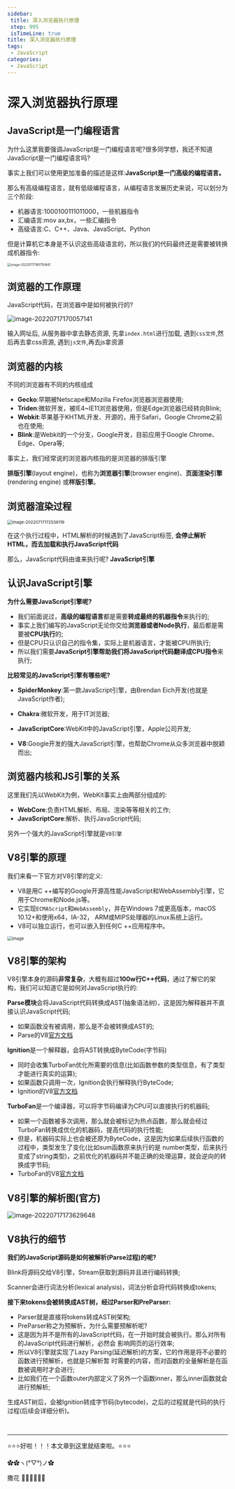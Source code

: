 ```yaml
---
sidebar:
 title: 深入浏览器执行原理
 step: 995
 isTimeLine: true
title: 深入浏览器执行原理
tags:
 - JavaScript
categories:
 - JavaScript
---
```


# 深入浏览器执行原理

## **JavaScript是一门编程语言**

为什么这里我要强调JavaScript是一门编程语言呢?很多同学想，我还不知道JavaScript是一门编程语言吗? 

事实上我们可以使用更加准备的描述是这样:**JavaScript是一门高级的编程语言。**

那么有高级编程语言，就有低级编程语言，从编程语言发展历史来说，可以划分为三个阶段:

- 机器语言:1000100111011000，一些机器指令
- 汇编语言:mov ax,bx，一些汇编指令
- 高级语言:C、C++、Java、JavaScript、Python

但是计算机它本身是不认识这些高级语言的，所以我们的代码最终还是需要被转换成机器指令:

<img src="./assets/image-20220717165750641.png" alt="image-20220717165750641" style="zoom:50%;" />

## **浏览器的工作原理**

JavaScript代码，在浏览器中是如何被执行的?

<img src="./assets/image-20220717170057141.png" alt="image-20220717170057141"  />

输入网址后, 从服务器中拿去静态资源, 先拿`index.html`进行加载, 遇到`css文件`,然后再去拿css资源, 遇到`js文件`,再去js拿资源

## **浏览器的内核**

不同的浏览器有不同的内核组成

- **Gecko**:早期被Netscape和Mozilla Firefox浏览器浏览器使用;
- **Triden**:微软开发，被IE4~IE11浏览器使用，但是Edge浏览器已经转向Blink; 
- **Webkit**:苹果基于KHTML开发、开源的，用于Safari，Google Chrome之前也在使用; 
- **Blink**:是Webkit的一个分支，Google开发，目前应用于Google Chrome、Edge、Opera等; 

事实上，我们经常说的浏览器内核指的是浏览器的排版引擎

**排版引擎**(layout engine)，也称为**浏览器引擎**(browser engine)、**页面渲染引擎**(rendering engine) 或**样版引擎**。

## **浏览器渲染过程**

<img src="./assets/image-20220717172536119.png" alt="image-20220717172536119" style="zoom:67%;" />

在这个执行过程中，HTML解析的时候遇到了JavaScript标签, **会停止解析HTML，而去加载和执行JavaScript代码**

那么，JavaScript代码由谁来执行呢?  **JavaScript引擎**

## **认识JavaScript引擎**

**为什么需要JavaScript引擎呢?**

- 我们前面说过，**高级的编程语言**都是需要**转成最终的机器指令**来执行的;
- 事实上我们编写的JavaScript无论你交给**浏览器或者Node执行**，最后都是需要被**CPU执行**的; 
- 但是CPU只认识自己的指令集，实际上是机器语言，才能被CPU所执行;
- 所以我们需要**JavaScript引擎帮助我们将JavaScript代码翻译成CPU指令**来执行;

**比较常见的JavaScript引擎有哪些呢?**

- **SpiderMonkey**:第一款JavaScript引擎，由Brendan Eich开发(也就是JavaScript作者); 

- **Chakra**:微软开发，用于IT浏览器;

- **JavaScriptCore**:WebKit中的JavaScript引擎，Apple公司开发;

- **V8**:Google开发的强大JavaScript引擎，也帮助Chrome从众多浏览器中脱颖而出;

## **浏览器内核和JS引擎的关系**

这里我们先以WebKit为例，WebKit事实上由两部分组成的:

- **WebCore**:负责HTML解析、布局、渲染等等相关的工作; 
- **JavaScriptCore**:解析、执行JavaScript代码;

另外一个强大的JavaScript引擎就是`V8引擎`

## **V8引擎的原理**

我们来看一下官方对V8引擎的定义:

- V8是用C ++编写的Google开源高性能JavaScript和WebAssembly引擎，它用于Chrome和Node.js等。
- 它实现`ECMAScript`和`WebAssembly`，并在Windows 7或更高版本，macOS 10.12+和使用x64，IA-32， ARM或MIPS处理器的Linux系统上运行。
- V8可以独立运行，也可以嵌入到任何C ++应用程序中。

<img src="./assets/image-20220717173311658.png" alt="image" style="zoom:67%;" />

## **V8引擎的架构**

V8引擎本身的源码**非常复杂**，大概有超过**100w行C++代码**，通过了解它的架构，我们可以知道它是如何对JavaScript执行的:

**Parse模块**会将JavaScript代码转换成AST(抽象语法树)，这是因为解释器并不直接认识JavaScript代码; 

- 如果函数没有被调用，那么是不会被转换成AST的;
-  Parse的V8[官方文档](https://v8.dev/blog/scanner)

**Ignition**是一个解释器，会将AST转换成ByteCode(字节码)

- 同时会收集TurboFan优化所需要的信息(比如函数参数的类型信息，有了类型才能进行真实的运算); 
- 如果函数只调用一次，Ignition会执行解释执行ByteCode;
-  Ignition的V8[官方文档](https://v8.dev/blog/ignition-interpreter)

**TurboFan**是一个编译器，可以将字节码编译为CPU可以直接执行的机器码;

- 如果一个函数被多次调用，那么就会被标记为热点函数，那么就会经过TurboFan转换成优化的机器码，提高代码的执行性能;
- 但是，机器码实际上也会被还原为ByteCode，这是因为如果后续执行函数的过程中，类型发生了变化(比如sum函数原来执行的是 number类型，后来执行变成了string类型)，之前优化的机器码并不能正确的处理运算，就会逆向的转换成字节码;
- TurboFan的V8[官方文档](https://v8.dev/blog/turbofan-jit)

## **V8引擎的解析图(官方)**

![image-20220717173629648](./assets/image-20220717173629648.png)

## **V8执行的细节**

**我们的JavaScript源码是如何被解析(Parse过程)的呢?**

Blink将源码交给V8引擎，Stream获取到源码并且进行编码转换;

Scanner会进行词法分析(lexical analysis)，词法分析会将代码转换成tokens;

**接下来tokens会被转换成AST树，经过Parser和PreParser:**

- Parser就是直接将tokens转成AST树架构;
-  PreParser称之为预解析，为什么需要预解析呢?
  - 这是因为并不是所有的JavaScript代码，在一开始时就会被执行。那么对所有的JavaScript代码进行解析，必然会 影响网页的运行效率;
  - 所以V8引擎就实现了Lazy Parsing(延迟解析)的方案，它的作用是将不必要的函数进行预解析，也就是只解析暂 时需要的内容，而对函数的全量解析是在函数被调用时才会进行;
  - 比如我们在一个函数outer内部定义了另外一个函数inner，那么inner函数就会进行预解析;

生成AST树后，会被Ignition转成字节码(bytecode)，之后的过程就是代码的执行过程(后续会详细分析)。

<br/>
<hr />

⭐️⭐️⭐️好啦！！！本文章到这里就结束啦。⭐️⭐️⭐️

✿✿ヽ(°▽°)ノ✿

撒花 🌸🌸🌸🌸🌸🌸
